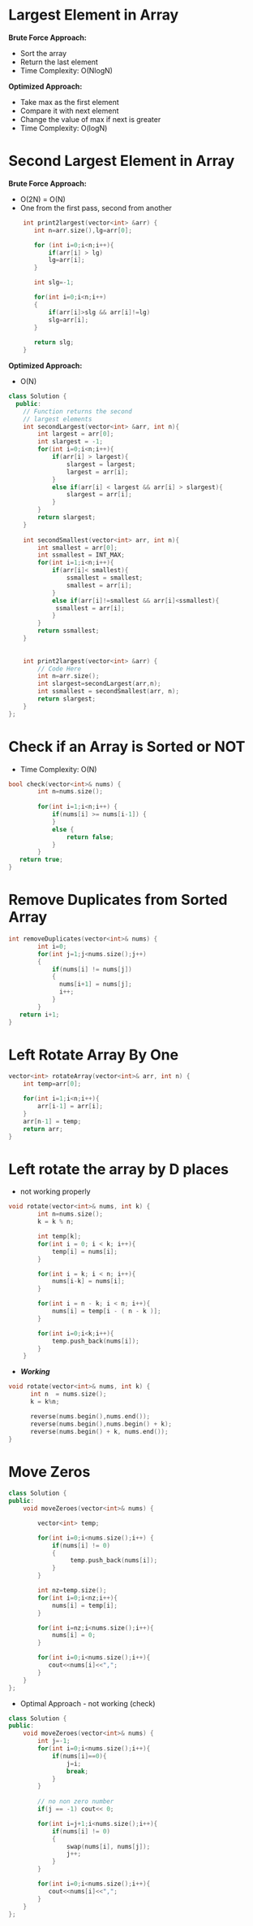 # Largest Element in Array
**Brute Force Approach:**
- Sort the array
- Return the last element
- Time Complexity: O(NlogN)

**Optimized Approach:**
- Take max as the first element
- Compare it with next element
- Change the value of max if next is greater
- Time Complexity: O(logN)

# Second Largest Element in Array
**Brute Force Approach:**
- O(2N) = O(N)
- One from the first pass, second from another

```cpp
    int print2largest(vector<int> &arr) {
       int n=arr.size(),lg=arr[0];

       for (int i=0;i<n;i++){
           if(arr[i] > lg)
           lg=arr[i];
       }

       int slg=-1;

       for(int i=0;i<n;i++)
       {
           if(arr[i]>slg && arr[i]!=lg)
           slg=arr[i];
       }
       
       return slg;  
    }
```

**Optimized Approach:**
- O(N)

```cpp
class Solution {
  public:
    // Function returns the second
    // largest elements
    int secondLargest(vector<int> &arr, int n){
        int largest = arr[0];
        int slargest = -1;
        for(int i=0;i<n;i++){
            if(arr[i] > largest){
                slargest = largest;
                largest = arr[i];
            }
            else if(arr[i] < largest && arr[i] > slargest){
                slargest = arr[i];
            }
        }
        return slargest;
    }
    
    int secondSmallest(vector<int> arr, int n){
        int smallest = arr[0];
        int ssmallest = INT_MAX;
        for(int i=1;i<n;i++){
            if(arr[i]< smallest){
                ssmallest = smallest;
                smallest = arr[i];
            }
            else if(arr[i]!=smallest && arr[i]<ssmallest){
             ssmallest = arr[i];
            }
        }
        return ssmallest;
    }
    
    
    int print2largest(vector<int> &arr) {
        // Code Here
        int n=arr.size();
        int slargest=secondLargest(arr,n);
        int ssmallest = secondSmallest(arr, n);
        return slargest;
    }
};
```

# Check if an Array is Sorted or NOT
- Time Complexity: O(N)

```cpp
bool check(vector<int>& nums) {
        int n=nums.size();
        
        for(int i=1;i<n;i++) {
            if(nums[i] >= nums[i-1]) {
            }
            else {
                return false;
            }
        }
   return true;
}
```

# Remove Duplicates from Sorted Array

```cpp
int removeDuplicates(vector<int>& nums) {
        int i=0;
        for(int j=1;j<nums.size();j++)
        {
            if(nums[i] != nums[j])
            {
              nums[i+1] = nums[j];
              i++;
            }
        }
   return i+1;
}
```

# Left Rotate Array By One

```cpp
vector<int> rotateArray(vector<int>& arr, int n) {
    int temp=arr[0];

    for(int i=1;i<n;i++){
        arr[i-1] = arr[i];
    }
    arr[n-1] = temp;
    return arr;
}
```

# Left rotate the array by D places
- not working properly

```cpp
void rotate(vector<int>& nums, int k) {
        int n=nums.size();
        k = k % n;

        int temp[k];
        for(int i = 0; i < k; i++){
            temp[i] = nums[i];
        }

        for(int i = k; i < n; i++){
            nums[i-k] = nums[i];
        }

        for(int i = n - k; i < n; i++){
            nums[i] = temp[i - ( n - k )];
        }

        for(int i=0;i<k;i++){
            temp.push_back(nums[i]);
        }
    }
```
- _**Working**_

```cpp
void rotate(vector<int>& nums, int k) {
      int n  = nums.size();
      k = k%n;

      reverse(nums.begin(),nums.end());
      reverse(nums.begin(),nums.begin() + k);
      reverse(nums.begin() + k, nums.end());  
}
```

# Move Zeros

```cpp
class Solution {
public:
    void moveZeroes(vector<int>& nums) {

        vector<int> temp;

        for(int i=0;i<nums.size();i++) {
            if(nums[i] != 0)
            {
                 temp.push_back(nums[i]);
            }
        }

        int nz=temp.size();
        for(int i=0;i<nz;i++){
            nums[i] = temp[i];
        }

        for(int i=nz;i<nums.size();i++){
            nums[i] = 0;
        }

        for(int i=0;i<nums.size();i++){
           cout<<nums[i]<<",";
        }
    }
};
```

- Optimal Approach - not working (check)

```cpp
class Solution {
public:
    void moveZeroes(vector<int>& nums) {
        int j=-1;
        for(int i=0;i<nums.size();i++){
            if(nums[i]==0){
                j=i;
                break;
            }
        }
    
        // no non zero number
        if(j == -1) cout<< 0;

        for(int i=j+1;i<nums.size();i++){
            if(nums[i] != 0)
            {
                swap(nums[i], nums[j]);
                j++;
            }
        }

        for(int i=0;i<nums.size();i++){
           cout<<nums[i]<<",";
        }    
    }
};
```



